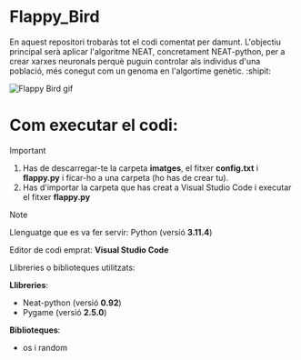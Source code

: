 # Flappy_Bird

En aquest repositori trobaràs tot el codi comentat per damunt. L'objectiu principal serà aplicar l'algoritme NEAT, concretament NEAT-python, per a crear xarxes neuronals perquè puguin controlar als individus d'una població, més conegut com un genoma en l'algortime genètic. :shipit:

![Flappy Bird gif](https://github.com/dtoscar24/Flappy_Bird/assets/139642210/59051e24-7bca-4c76-a6d1-6056c7856b2d)

# Com executar el codi:

> [!IMPORTANT]
> 1. Has de descarregar-te la carpeta **imatges**, el fitxer **config.txt** i **flappy.py** i ficar-ho a una carpeta (ho has de crear tu).
> 2. Has d'importar la carpeta que has creat a Visual Studio Code i executar el fitxer **flappy.py**

> [!NOTE]
> Llenguatge que es va fer servir: Python (versió **3.11.4**)
> 
> Editor de codi emprat: **Visual Studio Code**
> 
> Llibreries o biblioteques utilitzats:
> 
> **Llibreries**:
> - Neat-python (versió **0.92**)
> - Pygame (versió **2.5.0**)
>   
> **Biblioteques**:
> - os i random
